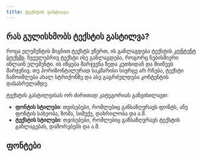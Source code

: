 ```yaml
---
title: ტექსტის გასტილვა
---
```


## რას გულისხმობს ტექსტის გასტილვა?

როცა ელემენტის შიგნით ტექსტს ვწერთ, ის განლაგდება ტექსტის [კონტენტ ბოქსში](/guides/html-css/box-model).
ჩვეულებრივ ტექსტი ისე განლაგდება, როგორც ნებისმიერი ინლაინ ელემენტი.
ის იწყება მარჯვენა ზედა კუთხიდან და მიიწევს მარჯვნივ. თუ ჰორიზონტალურად საკმარისი სივრცე არ რჩება,
ტექსტი ჩამოიშლება ახალ სტრიქონზე და ასე გაგრძელდება კონტენტის დასასრულამდე.

ტექსტის გასტილვისას ორ ძირითად კატეგორიას განვიხილავთ:

- **ფონტის სტილები**: თვისებები, რომლებიც განსაზღვრავს ფონტს, ანუ ფონტის სახეობა, ზომა, სიმუქე, დახრილობა და ა.შ.
- **ტექსტის სტილები**: თვისებები, რომლებიც განსაზღვრავს ტექსტის განლაგებას, დაშორებებს და ა.შ.

## ფონტები

